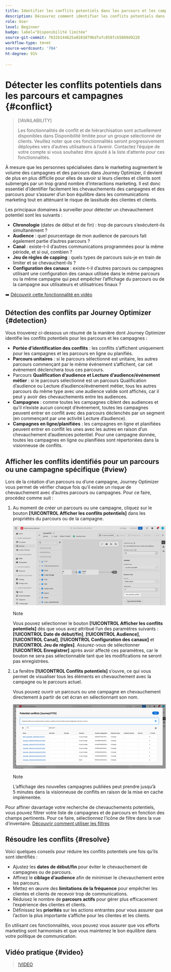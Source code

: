 ```yaml
---
title: Identifier les conflits potentiels dans les parcours et les campagnes
description: Découvrez comment identifier les conflits potentiels dans les parcours et les campagnes.
role: User
level: Beginner
badge: label="Disponibilité limitée"
source-git-commit: 7632b144625a02810796d7afc858fcb5809d9220
workflow-type: tm+mt
source-wordcount: '704'
ht-degree: 91%

---
```



# Détecter les conflits potentiels dans les parcours et campagnes {#conflict}

>[!AVAILABILITY]
>
>Les fonctionnalités de conflit et de hiérarchisation sont actuellement disponibles dans Disponibilité limitée pour un groupe sélectionné de clients. Veuillez noter que ces fonctionnalités seront progressivement déployées vers d’autres utilisateurs à l’avenir. Contactez l’équipe de votre compte si vous souhaitez être ajouté à la liste d’attente pour ces fonctionnalités.

À mesure que les personnes spécialisées dans le marketing augmentent le volume des campagnes et des parcours dans Journey Optimizer, il devient de plus en plus difficile pour elles de savoir si leurs clientes et clients sont submergés par un trop grand nombre d’interactions marketing. Il est donc essentiel d’identifier facilement les chevauchements des campagnes et des parcours pour s’assurer d’un bon équilibre dans les communications marketing tout en atténuant le risque de lassitude des clientes et clients.

Les principaux domaines à surveiller pour détecter un chevauchement potentiel sont les suivants :

* **Chronologie** (dates de début et de fin) : trop de parcours s’exécutent-ils simultanément ?
* **Audience** : quel pourcentage de mon audience de parcours fait également partie d’autres parcours ?
* **Canal** : existe-t-il d’autres communications programmées pour la même période, et si oui, combien ?
* **Jeu de règles de capping** : quels types de parcours suis-je en train de limiter et se chevauchent-ils ?
* **Configuration des canaux** : existe-t-il d’autres parcours ou campagnes utilisant une configuration des canaux utilisée dans le même parcours ou la même campagne qui peut empêcher l’affichage du parcours ou de la campagne aux utilisateurs et utilisatrices finaux ?

➡️ [Découvrir cette fonctionnalité en vidéo](#video)

## Détection des conflits par Journey Optimizer {#detection}

Vous trouverez ci-dessous un résumé de la manière dont Journey Optimizer identifie les conflits potentiels pour les parcours et les campagnes :

* **Portée d’identification des conflits** : les conflits s’affichent uniquement pour les campagnes et les parcours en ligne ou planifiés.
* **Parcours unitaires** : si le parcours sélectionné est unitaire, les autres parcours commençant par le même événement s’affichent, car cet événement déclenchera tous ces parcours.
* Parcours **Qualification d’audience et Lecture d’audience/événement métier** : si le parcours sélectionné est un parcours Qualification d’audience ou Lecture d’audience/événement métier, tous les autres parcours du même type avec une audience valide sont affichés, car il peut y avoir des chevauchements entre les audiences.
* **Campagnes** : comme toutes les campagnes ciblent des audiences et qu’il n’existe aucun concept d’événement, toutes les campagnes peuvent entrer en conflit avec des parcours déclenchés par un segment (en commençant par une activité Lecture d’audience).
* **Campagnes en ligne/planifiées** : les campagnes en ligne et planifiées peuvent entrer en conflit les unes avec les autres en raison d’un chevauchement d’audiences potentiel. Pour une campagne donnée, toutes les campagnes en ligne ou planifiées sont répertoriées dans la visionneuse de conflits.

## Afficher les conflits identifiés pour un parcours ou une campagne spécifique {#view}

Lors de la création d’un parcours ou d’une campagne, Journey Optimizer vous permet de vérifier chaque fois qu’il existe un risque de chevauchement avec d’autres parcours ou campagnes. Pour ce faire, procédez comme suit :

1. Au moment de créer un parcours ou une campagne, cliquez sur le bouton **[!UICONTROL Afficher les conflits potentiels]** dans les propriétés du parcours ou de la campagne.

   ![](assets/view-conflicts.png)

   >[!NOTE]
   >
   >Vous pouvez sélectionner le bouton **[!UICONTROL Afficher les conflits potentiels]** dès que vous avez attribué l’un des paramètres suivants : **[!UICONTROL Date de début/fin]**, **[!UICONTROL Audience]**, **[!UICONTROL Canal]**, **[!UICONTROL Configuration des canaux]** et **[!UICONTROL Jeu de règles]**. Assurez-vous de sélectionner **[!UICONTROL Enregistrer]** après avoir affecté ces paramètres, car le bouton ne sera pas sélectionnable tant que les modifications ne seront pas enregistrées.

1. La fenêtre **[!UICONTROL Conflits potentiels]** s’ouvre, ce qui vous permet de visualiser tous les éléments en chevauchement avec la campagne ou le parcours actuel.

   Vous pouvez ouvrir un parcours ou une campagne en chevauchement directement à partir de cet écran en sélectionnant son nom.

   ![](assets/potential-conflicts.png)

   >[!NOTE]
   >
   >L’affichage des nouvelles campagnes publiées peut prendre jusqu’à 5 minutes dans la visionneuse de conflits en raison de la mise en cache implémentée.

Pour affiner davantage votre recherche de chevauchements potentiels, vous pouvez filtrer votre liste de campagnes et de parcours en fonction des champs pertinents. Pour ce faire, sélectionnez l’icône de filtre dans la vue d’inventaire. [Découvrir comment utiliser les filtres](../start/search-filter-categorize.md#filter-lists)

## Résoudre les conflits {#resolve}

Voici quelques conseils pour réduire les conflits potentiels une fois qu’ils sont identifiés :

* Ajustez les **dates de début/fin** pour éviter le chevauchement de campagnes ou de parcours.
* Affinez le **ciblage d’audience** afin de minimiser le chevauchement entre les parcours.
* Mettez en œuvre des **limitations de la fréquence** pour empêcher les clientes et clients de recevoir trop de communications.
* Réduisez le nombre de **parcours actifs** pour gérer plus efficacement l’expérience des clientes et clients.
* Définissez les **priorités** sur les actions entrantes pour vous assurer que l’action la plus importante s’affiche pour les clientes et les clients.

En utilisant ces fonctionnalités, vous pouvez vous assurer que vos efforts marketing sont harmonisés et que vous maintenez le bon équilibre dans votre politique de communication.

## Vidéo pratique {#video}

>[!VIDEO](https://video.tv.adobe.com/v/3435528?quality=12)
